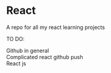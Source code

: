 # React

A repo for all my react learning projects 

TO DO:
  
Github in general  
Complicated react github push  
React js
